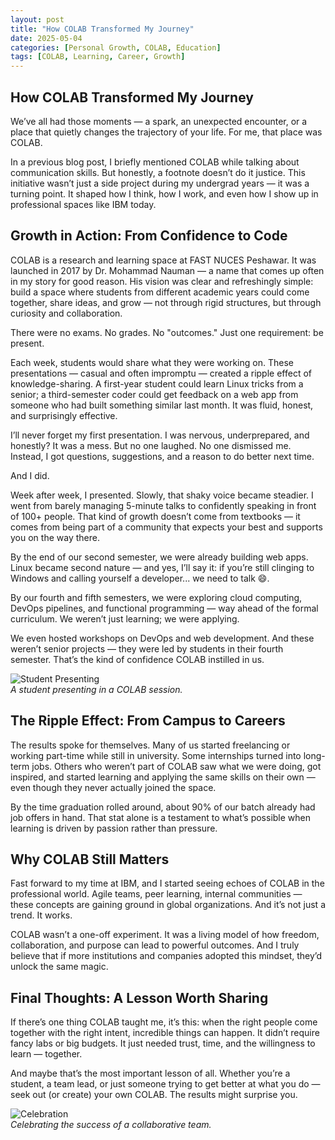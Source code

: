 ```yaml
---
layout: post
title: "How COLAB Transformed My Journey"
date: 2025-05-04
categories: [Personal Growth, COLAB, Education]
tags: [COLAB, Learning, Career, Growth]
---
```


## How COLAB Transformed My Journey

We’ve all had those moments — a spark, an unexpected encounter, or a place that quietly changes the trajectory of your life. For me, that place was COLAB.

In a previous blog post, I briefly mentioned COLAB while talking about communication skills. But honestly, a footnote doesn’t do it justice. This initiative wasn’t just a side project during my undergrad years — it was a turning point. It shaped how I think, how I work, and even how I show up in professional spaces like IBM today.

## Growth in Action: From Confidence to Code

COLAB is a research and learning space at FAST NUCES Peshawar. It was launched in 2017 by Dr. Mohammad Nauman — a name that comes up often in my story for good reason. His vision was clear and refreshingly simple: build a space where students from different academic years could come together, share ideas, and grow — not through rigid structures, but through curiosity and collaboration.

There were no exams. No grades. No "outcomes." Just one requirement: be present.

Each week, students would share what they were working on. These presentations — casual and often impromptu — created a ripple effect of knowledge-sharing. A first-year student could learn Linux tricks from a senior; a third-semester coder could get feedback on a web app from someone who had built something similar last month. It was fluid, honest, and surprisingly effective.

I’ll never forget my first presentation. I was nervous, underprepared, and honestly? It was a mess. But no one laughed. No one dismissed me. Instead, I got questions, suggestions, and a reason to do better next time.

And I did.

Week after week, I presented. Slowly, that shaky voice became steadier. I went from barely managing 5-minute talks to confidently speaking in front of 100+ people. That kind of growth doesn’t come from textbooks — it comes from being part of a community that expects your best and supports you on the way there.

By the end of our second semester, we were already building web apps. Linux became second nature — and yes, I’ll say it: if you’re still clinging to Windows and calling yourself a developer... we need to talk 😄.

By our fourth and fifth semesters, we were exploring cloud computing, DevOps pipelines, and functional programming — way ahead of the formal curriculum. We weren’t just learning; we were applying.

We even hosted workshops on DevOps and web development. And these weren’t senior projects — they were led by students in their fourth semester. That’s the kind of confidence COLAB instilled in us.

![Student Presenting](assets/images/colab-presentation.jpeg)  
*A student presenting in a COLAB session.*

## The Ripple Effect: From Campus to Careers

The results spoke for themselves. Many of us started freelancing or working part-time while still in university. Some internships turned into long-term jobs. Others who weren’t part of COLAB saw what we were doing, got inspired, and started learning and applying the same skills on their own — even though they never actually joined the space.

By the time graduation rolled around, about 90% of our batch already had job offers in hand. That stat alone is a testament to what’s possible when learning is driven by passion rather than pressure.

## Why COLAB Still Matters

Fast forward to my time at IBM, and I started seeing echoes of COLAB in the professional world. Agile teams, peer learning, internal communities — these concepts are gaining ground in global organizations. And it’s not just a trend. It works.

COLAB wasn’t a one-off experiment. It was a living model of how freedom, collaboration, and purpose can lead to powerful outcomes. And I truly believe that if more institutions and companies adopted this mindset, they’d unlock the same magic.


## Final Thoughts: A Lesson Worth Sharing

If there’s one thing COLAB taught me, it’s this: when the right people come together with the right intent, incredible things can happen. It didn’t require fancy labs or big budgets. It just needed trust, time, and the willingness to learn — together.

And maybe that’s the most important lesson of all. Whether you’re a student, a team lead, or just someone trying to get better at what you do — seek out (or create) your own COLAB. The results might surprise you.

![Celebration](assets/images/team-celebration.jpg)  
*Celebrating the success of a collaborative team.*

